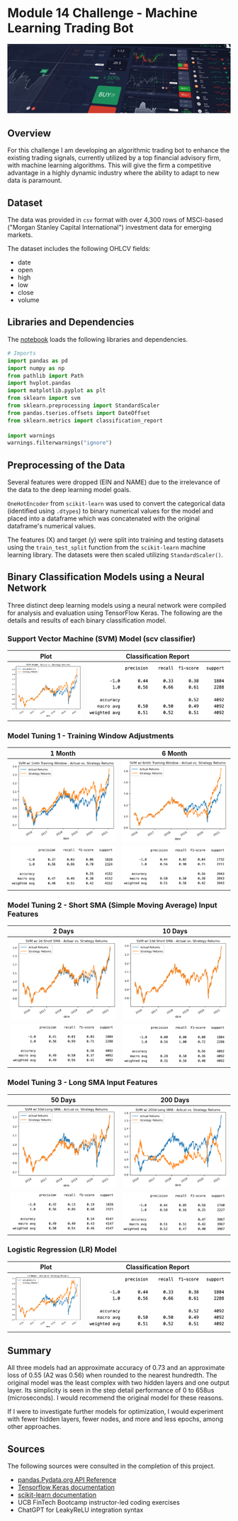 # Module 14 Challenge - Machine Learning Trading Bot

<img src="images/challenge14_header_img.png" alt="drawing" width="600"/>

## Overview

For this challenge I am developing an algorithmic trading bot to enhance the existing trading signals, currently utilized by a top financial advisory firm, with machine learning algorithms. This will give the firm a competitive advantage in a highly dynamic industry where the ability to adapt to new data is paramount. 

## Dataset

The data was provided in `csv` format with over 4,300 rows of MSCI-based ("Morgan Stanley Capital International") investment data for emerging markets.

The dataset includes the following OHLCV fields:
* date
* open
* high
* low
* close
* volume

## Libraries and Dependencies

The [notebook](machine_learning_trading_bot.ipynb) loads the following libraries and dependencies.

```python
# Imports
import pandas as pd
import numpy as np
from pathlib import Path
import hvplot.pandas
import matplotlib.pyplot as plt
from sklearn import svm
from sklearn.preprocessing import StandardScaler
from pandas.tseries.offsets import DateOffset
from sklearn.metrics import classification_report

import warnings
warnings.filterwarnings("ignore")
```

## Preprocessing of the Data

Several features were dropped (EIN and NAME) due to the irrelevance of the data to the deep learning model goals. 

`OneHotEncoder` from `scikit-learn` was used to convert the categorical data (identified using `.dtypes`) to binary numerical values for the model and placed into a dataframe which was concatenated with the original dataframe's numerical values.

The features (X) and target (y) were split into training and testing datasets using the `train_test_split` function from the `scikit-learn` machine learning library. The datasets were then scaled utilizing `StandardScaler()`.

## Binary Classification Models using a Neural Network

Three distinct deep learning models using a neural network were compiled for analysis and evaluation using TensorFlow Keras. The following are the details and results of each binary classification model. 

### Support Vector Machine (SVM) Model (scv classifier)

| Plot            | Classification Report            |
|--------------------|--------------------|
| ![Image1](images/SVM_model_plot.png) | ![Image2](images/LR_model_class.png) |

### Model Tuning 1 - Training Window Adjustments

| 1 Month            | 6 Month            |
|--------------------|--------------------|
| ![Image1](images/tuned_1mth_training_window_plot.png) | ![Image2](images/tuned_6mth_training_window_plot.png) |
| ![Image1](images/tuned_1mth_training_window_class.png) | ![Image2](images/tuned_6mth_training_window_class.png) |

### Model Tuning 2 - Short SMA (Simple Moving Average) Input Features

| 2 Days            | 10 Days            |
|--------------------|--------------------|
| ![Image1](images/tuned_SMA_short_2d_plot.png) | ![Image2](images/tuned_SMA_short_10d_plot.png) |
| ![Image1](images/tuned_SMA_short_2d_class.png) | ![Image2](images/tuned_SMA_short_10d_class.png) |

### Model Tuning 3 - Long SMA Input Features

| 50 Days            | 200 Days            |
|--------------------|--------------------|
| ![Image1](images/tuning_SMA_long_50d_plot.png) | ![Image2](images/tuning_SMA_long_200d_plot.png) |
| ![Image1](images/tuning_SMA_long_50d_class.png) | ![Image2](images/tuning_SMA_long_200d_class.png) |

### Logistic Regression (LR) Model


| Plot            | Classification Report            |
|--------------------|--------------------|
| ![Image1](images/LR_model_plot.png) | ![Image2](images/LR_model_class.png) |

## Summary

All three models had an approximate accuracy of 0.73 and an approximate loss of 0.55 (A2 was 0.56) when rounded to the nearest hundredth. The original model was the least complex with two hidden layers and one output layer. Its simplicity is seen in the step detail performance of 0 to 658us (microseconds). I would recommend the original model for these reasons. 

If I were to investigate further models for optimization, I would experiment with fewer hidden layers, fewer nodes, and more and less epochs, among other approaches. 

## Sources

The following sources were consulted in the completion of this project. 

* [pandas.Pydata.org API Reference](https://pandas.pydata.org/docs/reference/index.html)
* [Tensorflow Keras documentation](https://www.tensorflow.org/guide/keras)
* [scikit-learn documentation](https://scikit-learn.org/stable/)
* UCB FinTech Bootcamp instructor-led coding exercises
* ChatGPT for LeakyReLU integration syntax